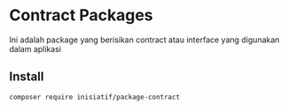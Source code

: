 # Contract Packages

Ini adalah package yang berisikan contract atau interface yang digunakan dalam aplikasi

## Install

```bash
composer require inisiatif/package-contract
```
